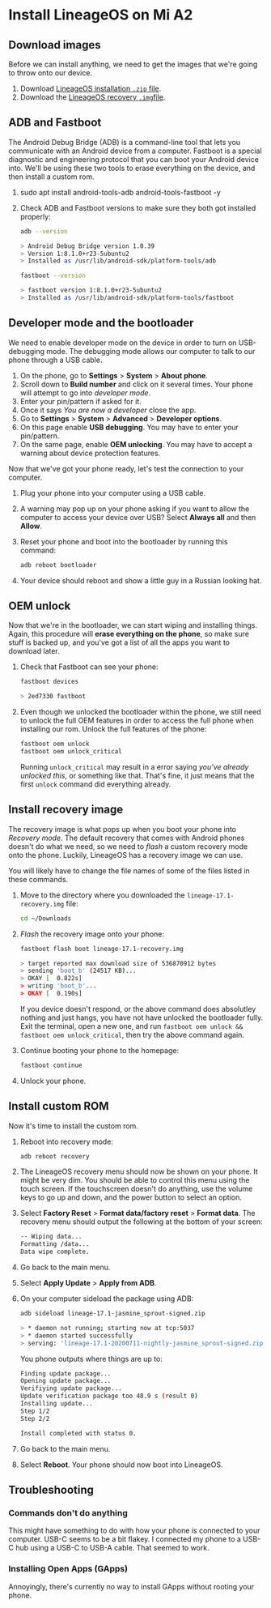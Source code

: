# Install LineageOS on Mi A2

## Download images

Before we can install anything, we need to get the images that we're going to throw onto our device.

1. Download [LineageOS installation `.zip` file](https://download.lineageos.org/jasmine_sprout).
1. Download the [LineageOS recovery `.img`file](https://download.lineageos.org/jasmine_sprout).

## ADB and Fastboot

The Android Debug Bridge (ADB) is a command-line tool that lets you communicate with an Android device from a computer. Fastboot is a special diagnostic and engineering protocol that you can boot your Android device into. We'll be using these two tools to erase everything on the device, and then install a custom rom.

1. sudo apt install android-tools-adb android-tools-fastboot -y
1. Check ADB and Fastboot versions to make sure they both got installed properly:

	```bash
	adb --version

	> Android Debug Bridge version 1.0.39
	> Version 1:8.1.0+r23-5ubuntu2
	> Installed as /usr/lib/android-sdk/platform-tools/adb

	fastboot --version

	> fastboot version 1:8.1.0+r23-5ubuntu2
	> Installed as /usr/lib/android-sdk/platform-tools/fastboot
	```

## Developer mode and the bootloader

We need to enable developer mode on the device in order to turn on USB-debugging mode. The debugging mode allows our computer to talk to our phone through a USB cable.

1. On the phone, go to **Settings** > **System** > **About phone**.
1. Scroll down to **Build number** and click on it several times. Your phone will attempt to go into _developer mode_.
1. Enter your pin/pattern if asked for it.
1. Once it says _You are now a developer_ close the app.
1. Go to **Settings** > **System** > **Advanced** > **Developer options**.
1. On this page enable **USB debugging**. You may have to enter your pin/pattern.
1. On the same page, enable **OEM unlocking**. You may have to accept a warning about device protection features.

Now that we've got your phone ready, let's test the connection to your computer.

1. Plug your phone into your computer using a USB cable.
1. A warning may pop up on your phone asking if you want to allow the computer to access your device over USB? Select **Always all** and then **Allow**.
1. Reset your phone and boot into the bootloader by running this command:

	```bash
	adb reboot bootloader
	```

1. Your device should reboot and show a little guy in a Russian looking hat.

## OEM unlock 

Now that we're in the bootloader, we can start wiping and installing things. Again, this procedure will **erase everything on the phone**, so make sure stuff is backed up, and you've got a list of all the apps you want to download later.

1. Check that Fastboot can see your phone:

	```bash
	fastboot devices

	> 2ed7330 fastboot
	``` 
1. Even though we unlocked the bootloader within the phone, we still need to unlock the full OEM features in order to access the full phone when installing our rom. Unlock the full features of the phone:

	```bash
	fastboot oem unlock
	fastboot oem unlock_critical
	```

    Running `unlock_critical` may result in a error saying _you've already unlocked this_, or something like that. That's fine, it just means that the first `unlock` command did everything already.

## Install recovery image

The recovery image is what pops up when you boot your phone into _Recovery mode_. The default recovery that comes with Android phones doesn't do what we need, so we need to _flash_ a custom recovery mode onto the phone. Luckily, LineageOS has a recovery image we can use.

You will likely have to change the file names of some of the files listed in these commands.

1. Move to the directory where you downloaded the `lineage-17.1-recovery.img` file:

	```bash
	cd ~/Downloads
	```

1. _Flash_ the recovery image onto your phone:

	```bash
	fastboot flash boot lineage-17.1-recovery.img
	
	> target reported max download size of 536870912 bytes
	> sending 'boot_b' (24517 KB)...
	> OKAY [  0.822s]
	> writing 'boot_b'...
	> OKAY [  0.190s]
	``` 

	If you device doesn't respond, or the above command does absolutley nothing and just hangs, you have not have unlocked the bootloader fully. Exit the terminal, open a new one, and run `fastboot oem unlock && fastboot oem unlock_critical`, then try the above command again.

1. Continue booting your phone to the homepage: 

	```bash
	fastboot continue
	```

1. Unlock your phone.

## Install custom ROM

Now it's time to install the custom rom.

1. Reboot into recovery mode:

	```bash
	adb reboot recovery
	```

1. The LineageOS recovery menu should now be shown on your phone. It might be very dim. You should be able to control this menu using the touch screen. If the touchscreen doesn't do anything, use the volume keys to go up and down, and the power button to select an option.
1. Select **Factory Reset** > **Format data/factory reset** > **Format data**. The recovery menu should output the following at the bottom of your screen:

	```bash
	-- Wiping data...
	Formatting /data...
	Data wipe complete.
	```
1. Go back to the main menu. 
1. Select **Apply Update** > **Apply from ADB**.
1. On your computer sideload the package using ADB:

	```bash
	adb sideload lineage-17.1-jasmine_sprout-signed.zip

    > * daemon not running; starting now at tcp:5037
    > * daemon started successfully
    > serving: 'lineage-17.1-20200711-nightly-jasmine_sprout-signed.zip'  (~47%) 
	```

    You phone outputs where things are up to:

    ```bash
    Finding update package...
    Opening update package...
    Verifiying update package...
    Update verification package too 48.9 s (result 0)
    Installing update...
    Step 1/2
    Step 2/2

    Install completed with status 0.
    ```

1. Go back to the main menu.
1. Select **Reboot**. Your phone should now boot into LineageOS.

## Troubleshooting

### Commands don't do anything

This might have something to do with how your phone is connected to your computer. USB-C seems to be a bit flakey. I connected my phone to a USB-C hub using a USB-C to USB-A cable. That seemed to work.

### Installing Open Apps (GApps)

Annoyingly, there's currently no way to install GApps without rooting your phone.
